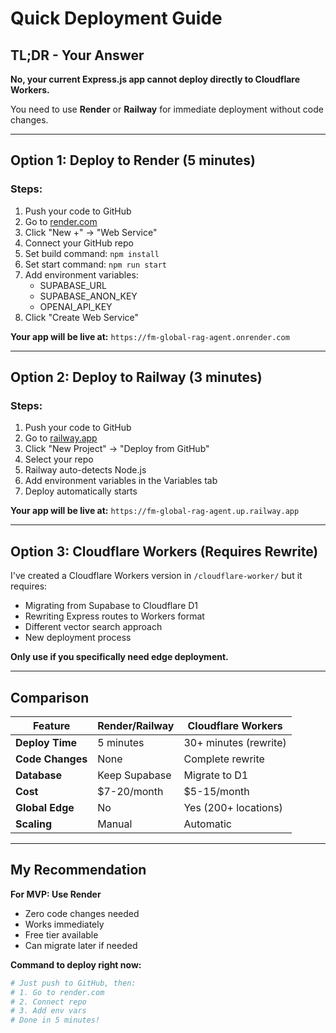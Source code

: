 # Quick Deployment Guide

## TL;DR - Your Answer

**No, your current Express.js app cannot deploy directly to Cloudflare Workers.**

You need to use **Render** or **Railway** for immediate deployment without code changes.

---

## Option 1: Deploy to Render (5 minutes)

### Steps:
1. Push your code to GitHub
2. Go to [render.com](https://render.com)
3. Click "New +" → "Web Service"
4. Connect your GitHub repo
5. Set build command: `npm install`
6. Set start command: `npm run start`
7. Add environment variables:
   - SUPABASE_URL
   - SUPABASE_ANON_KEY
   - OPENAI_API_KEY
8. Click "Create Web Service"

**Your app will be live at:** `https://fm-global-rag-agent.onrender.com`

---

## Option 2: Deploy to Railway (3 minutes)

### Steps:
1. Push your code to GitHub
2. Go to [railway.app](https://railway.app)
3. Click "New Project" → "Deploy from GitHub"
4. Select your repo
5. Railway auto-detects Node.js
6. Add environment variables in the Variables tab
7. Deploy automatically starts

**Your app will be live at:** `https://fm-global-rag-agent.up.railway.app`

---

## Option 3: Cloudflare Workers (Requires Rewrite)

I've created a Cloudflare Workers version in `/cloudflare-worker/` but it requires:
- Migrating from Supabase to Cloudflare D1
- Rewriting Express routes to Workers format
- Different vector search approach
- New deployment process

**Only use if you specifically need edge deployment.**

---

## Comparison

| Feature | Render/Railway | Cloudflare Workers |
|---------|---------------|-------------------|
| **Deploy Time** | 5 minutes | 30+ minutes (rewrite) |
| **Code Changes** | None | Complete rewrite |
| **Database** | Keep Supabase | Migrate to D1 |
| **Cost** | $7-20/month | $5-15/month |
| **Global Edge** | No | Yes (200+ locations) |
| **Scaling** | Manual | Automatic |

---

## My Recommendation

**For MVP: Use Render**
- Zero code changes needed
- Works immediately
- Free tier available
- Can migrate later if needed

**Command to deploy right now:**
```bash
# Just push to GitHub, then:
# 1. Go to render.com
# 2. Connect repo
# 3. Add env vars
# Done in 5 minutes!
```